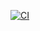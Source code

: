 [![CI](https://github.com/saurabtharu/cicd-test/actions/workflows/blank.yml/badge.svg)](https://github.com/saurabtharu/cicd-test/actions/workflows/blank.yml)
